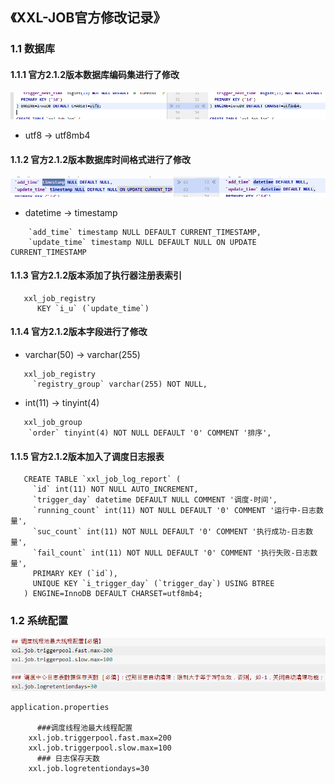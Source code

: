 ## 《XXL-JOB官方修改记录》
### 1.1 数据库
#### 1.1.1 官方2.1.2版本数据库编码集进行了修改 
![avatar](images/0c9965bfeebf60e5e1b133e2b539158.png)
- utf8 -> utf8mb4
#### 1.1.2 官方2.1.2版本数据库时间格式进行了修改
![avatar](images/ef807f8cc12aec164bb3b6317b111f4.png)
- datetime -> timestamp
```
    `add_time` timestamp NULL DEFAULT CURRENT_TIMESTAMP,
    `update_time` timestamp NULL DEFAULT NULL ON UPDATE CURRENT_TIMESTAMP
```
#### 1.1.3 官方2.1.2版本添加了执行器注册表索引
```
   xxl_job_registry
      KEY `i_u` (`update_time`)
```
#### 1.1.4 官方2.1.2版本字段进行了修改
- varchar(50) -> varchar(255)
```
   xxl_job_registry
     `registry_group` varchar(255) NOT NULL,
```
- int(11) ->  tinyint(4) 
```
   xxl_job_group
    `order` tinyint(4) NOT NULL DEFAULT '0' COMMENT '排序',
```
#### 1.1.5 官方2.1.2版本加入了调度日志报表
```
   CREATE TABLE `xxl_job_log_report` (
     `id` int(11) NOT NULL AUTO_INCREMENT,
     `trigger_day` datetime DEFAULT NULL COMMENT '调度-时间',
     `running_count` int(11) NOT NULL DEFAULT '0' COMMENT '运行中-日志数量',
     `suc_count` int(11) NOT NULL DEFAULT '0' COMMENT '执行成功-日志数量',
     `fail_count` int(11) NOT NULL DEFAULT '0' COMMENT '执行失败-日志数量',
     PRIMARY KEY (`id`),
     UNIQUE KEY `i_trigger_day` (`trigger_day`) USING BTREE
   ) ENGINE=InnoDB DEFAULT CHARSET=utf8mb4; 
```
### 1.2 系统配置
![avatar](images/ashhfasfdsasdfasf89fgsg8980s89nsd.png)
```
application.properties

      ###调度线程池最大线程配置
    xxl.job.triggerpool.fast.max=200
    xxl.job.triggerpool.slow.max=100
      ### 日志保存天数
    xxl.job.logretentiondays=30
```